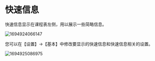 # 快速信息

快速信息显示在课程表左侧，用以展示一些简略信息。

![1694924066147](pack://application:,,,/ClassIsland;component/Assets/Documents/image/MiniInfo/1694924066147.png)

您可以在【设置】->【基本】中修改要显示的快速信息和快速信息相关的设置。

![1694925086975](pack://application:,,,/ClassIsland;component/Assets/Documents/image/MiniInfo/1694925086975.png)
